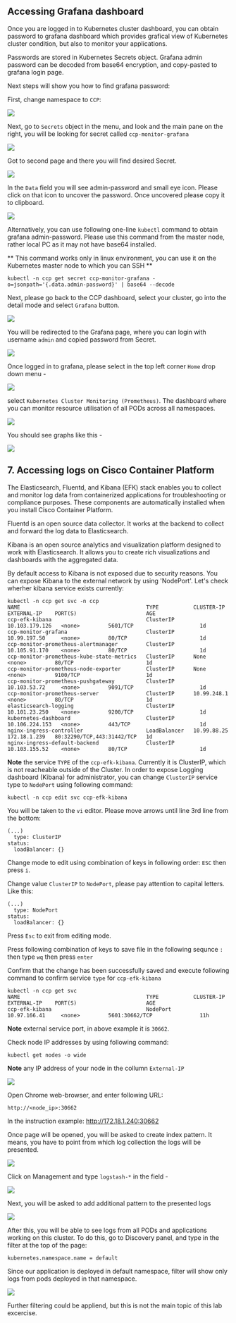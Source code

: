 ## Accessing Grafana dashboard

Once you are logged in to Kubernetes cluster dashboard, you can obtain password to grafana dashboard which provides grafical view of Kubernetes cluster condition, but also to monitor your applications. 

Passwords are stored in Kubernetes Secrets object. Grafana admin password can be decoded from base64 encryption, and copy-pasted to grafana login page.

Next steps will show you how to find grafana password:

First, change namespace to `CCP`:

<img src="https://raw.githubusercontent.com/pradeesi/HybridCloudApp/master/HybridCloudApp/Documentation/images/k8s-cluster-access-dashboard.png">

Next, go to `Secrets` object in the menu, and look and the main pane on the right, you will be looking for secret called `ccp-monitor-grafana`


<img src="https://raw.githubusercontent.com/pradeesi/HybridCloudApp/master/HybridCloudApp/Documentation/images/k8s-ccp-secrets-1_2.png">

Got to second page and there you will find desired Secret.  

<img src="https://raw.githubusercontent.com/pradeesi/HybridCloudApp/master/HybridCloudApp/Documentation/images/k8s-ccp-secrets-2_2.png">

In the `Data` field you will see admin-password and small eye icon. Please click on that icon to uncover the password. Once uncovered please copy it to clipboard.

<img src="https://raw.githubusercontent.com/pradeesi/HybridCloudApp/master/HybridCloudApp/Documentation/images/k8s-ccp-grafana-password.png">  

Alternatively, you can use following one-line `kubectl` command to obtain grafana admin-password. Please use this command from the master node, rather local PC as it may not have base64 installed.

** This command works only in linux environment, you can use it on the Kubernetes master node to which you can SSH **

    kubectl -n ccp get secret ccp-monitor-grafana -o=jsonpath='{.data.admin-password}' | base64 --decode

Next, please go back to the CCP dashboard, select your cluster, go into the detail mode and select `Grafana` button.

<img src="https://raw.githubusercontent.com/pradeesi/HybridCloudApp/master/HybridCloudApp/Documentation/images/ccp-grafana-button.png">


You will be redirected to the Grafana page, where you can login with username `admin` and copied password from Secret.

<img src="https://raw.githubusercontent.com/pradeesi/HybridCloudApp/master/HybridCloudApp/Documentation/images/grafana-login.png">

Once logged in to grafana, please select in the top left corner `Home` drop down menu - 

<img src="https://raw.githubusercontent.com/pradeesi/HybridCloudApp/master/HybridCloudApp/Documentation/images/ccp-grafana-home.png"> 

select `Kubernetes Cluster Monitoring (Prometheus)`. The dashboard where you can monitor resource utilisation of all PODs across all namespaces.

<img src="https://raw.githubusercontent.com/pradeesi/HybridCloudApp/master/HybridCloudApp/Documentation/images/ccp-grafana-select-source.png">

You should see graphs like this - 

<img src="https://raw.githubusercontent.com/pradeesi/HybridCloudApp/master/HybridCloudApp/Documentation/images/ccp-grafana-dashboard.png">

## 7. Accessing logs on Cisco Container Platform

The Elasticsearch, Fluentd, and Kibana (EFK) stack enables you to collect and monitor log data from containerized applications for troubleshooting or compliance purposes. These components are automatically installed when you install Cisco Container Platform.

Fluentd is an open source data collector. It works at the backend to collect and forward the log data to Elasticsearch.

Kibana is an open source analytics and visualization platform designed to work with Elasticsearch. It allows you to create rich visualizations and dashboards with the aggregated data.

By default access to Kibana is not exposed due to security reasons. You can expose Kibana to the external network by using 'NodePort'. Let's check wherher kibana service exists currently:

    kubectl -n ccp get svc -n ccp
    NAME                                        TYPE           CLUSTER-IP       EXTERNAL-IP    PORT(S)                      AGE
    ccp-efk-kibana                              ClusterIP      10.103.179.126   <none>         5601/TCP                     1d
    ccp-monitor-grafana                         ClusterIP      10.99.197.50     <none>         80/TCP                       1d
    ccp-monitor-prometheus-alertmanager         ClusterIP      10.105.91.170    <none>         80/TCP                       1d
    ccp-monitor-prometheus-kube-state-metrics   ClusterIP      None             <none>         80/TCP                       1d
    ccp-monitor-prometheus-node-exporter        ClusterIP      None             <none>         9100/TCP                     1d
    ccp-monitor-prometheus-pushgateway          ClusterIP      10.103.53.72     <none>         9091/TCP                     1d
    ccp-monitor-prometheus-server               ClusterIP      10.99.248.1      <none>         80/TCP                       1d
    elasticsearch-logging                       ClusterIP      10.101.23.250    <none>         9200/TCP                     1d
    kubernetes-dashboard                        ClusterIP      10.106.224.153   <none>         443/TCP                      1d
    nginx-ingress-controller                    LoadBalancer   10.99.88.25      172.18.1.239   80:32290/TCP,443:31442/TCP   1d
    nginx-ingress-default-backend               ClusterIP      10.103.155.52    <none>         80/TCP                       1d

**Note** the service `TYPE` of the `ccp-efk-kibana`. Currently it is ClusterIP, which is not reacheable outside of the Cluster.
In order to expose Logging dashboard (Kibana) for administrator, you can change `ClusterIP` service type to `NodePort` using following command:

    kubectl -n ccp edit svc ccp-efk-kibana

You will be taken to the `vi` editor. Please move arrows until line 3rd line from the bottom:

    (...)
      type: ClusterIP
    status:
      loadBalancer: {}

Change mode to edit using combination of keys in following order: `ESC` then press `i`. 

Change value `ClusterIP` to `NodePort`, please pay attention to capital letters. Like this:


    (...)
      type: NodePort
    status:
      loadBalancer: {}

Press `Esc` to exit from editing mode.

Press following combination of keys to save file in the following sequnce `:` then type `wq` then press `enter`

Confirm that the change has been successfully saved and execute following command to confirm service `type` for `ccp-efk-kibana`

    kubectl -n ccp get svc
    NAME                                        TYPE           CLUSTER-IP       EXTERNAL-IP    PORT(S)                      AGE
    ccp-efk-kibana                              NodePort       10.97.166.41     <none>         5601:30662/TCP               11h

**Note** external service port, in above example it is `30662`. 

Check node IP addresses by using following command:

    kubectl get nodes -o wide

**Note** any IP address of your node in the collumn `External-IP`

<img src="https://raw.githubusercontent.com/pradeesi/HybridCloudApp/master/HybridCloudApp/Documentation/images/ccp-get-nodes-ip.png">

Open Chrome web-browser, and enter following URL:

    http://<node_ip>:30662

In the instruction example: http://172.18.1.240:30662

Once page will be opened, you will be asked to create index pattern. It means, you have to point from which log collection the logs will be presented.

<img src="https://raw.githubusercontent.com/pradeesi/HybridCloudApp/master/HybridCloudApp/Documentation/images/ccp-kibana-home.png">

Click on Management and type `logstash-*` in the field - 

<img src="https://raw.githubusercontent.com/pradeesi/HybridCloudApp/master/HybridCloudApp/Documentation/images/ccp-kibana-create-index.png">

Next, you will be asked to add additional pattern to the presented logs

<img src="https://raw.githubusercontent.com/pradeesi/HybridCloudApp/master/HybridCloudApp/Documentation/images/ccp-kibana-create-index-2.png">

After this, you will be able to see logs from all PODs and applications working on this cluster. To do this, go to Discovery panel, and type in the filter at the top of the page:

    kubernetes.namespace.name = default

Since our application is deployed in default namespace, filter will show only logs from pods deployed in that namespace.

<img src="https://raw.githubusercontent.com/pradeesi/HybridCloudApp/master/HybridCloudApp/Documentation/images/ccp-kibana-log-filter.png">

Further filtering could be appliend, but this is not the main topic of this lab excercise. 
